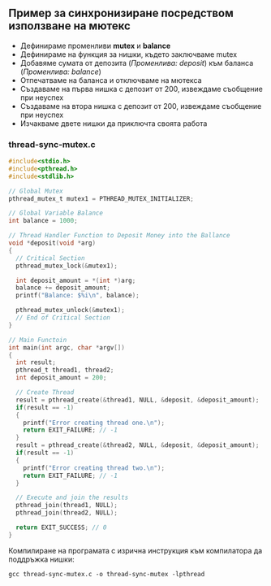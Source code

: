 ## Пример за синхронизиране посредством използване на мютекс 

- Дефинираме променливи **mutex** и **balance**
- Дефинираме на функция за нишки, където заключваме mutex
- Добавяме сумата от депозита (_Променлива: deposit_) към баланса (_Променлива: balance_)
- Отпечатваме на баланса и отключваме на мютекса
- Създаваме на първа нишка с депозит от 200, извеждаме съобщение при неуспех
- Създаваме на втора нишка с депозит от 200, извеждаме съобщение при неуспех
- Изчакваме двете нишки да приключта своята работа

### thread-sync-mutex.c
```c
#include<stdio.h>
#include<pthread.h>
#include<stdlib.h>

// Global Mutex
pthread_mutex_t mutex1 = PTHREAD_MUTEX_INITIALIZER;

// Global Variable Balance
int balance = 1000;

// Thread Handler Function to Deposit Money into the Ballance
void *deposit(void *arg)
{
  // Critical Section
  pthread_mutex_lock(&mutex1);

  int deposit_amount = *(int *)arg;
  balance += deposit_amount;
  printf("Balance: $%i\n", balance);

  pthread_mutex_unlock(&mutex1);
  // End of Critical Section
}

// Main Functoin
int main(int argc, char *argv[])
{
  int result;
  pthread_t thread1, thread2;
  int deposit_amount = 200;

  // Create Thread
  result = pthread_create(&thread1, NULL, &deposit, &deposit_amount);
  if(result == -1)
  {
    printf("Error creating thread one.\n");
    return EXIT_FAILURE; // -1
  }
  result = pthread_create(&thread2, NULL, &deposit, &deposit_amount);
  if(result == -1)
  {
    printf("Error creating thread two.\n");
    return EXIT_FAILURE; // -1
  }

  // Execute and join the results
  pthread_join(thread1, NULL);
  pthread_join(thread2, NULL);

  return EXIT_SUCCESS; // 0
}
```

Компилиране на програмата с изрична инструкция към компилатора да поддръжка нишки:
```
gcc thread-sync-mutex.c -o thread-sync-mutex -lpthread
```